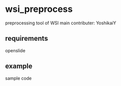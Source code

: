 # wsi_preprocess
preprocessing tool of WSI
main contributer: YoshikaiY

## requirements
openslide

## example
sample code